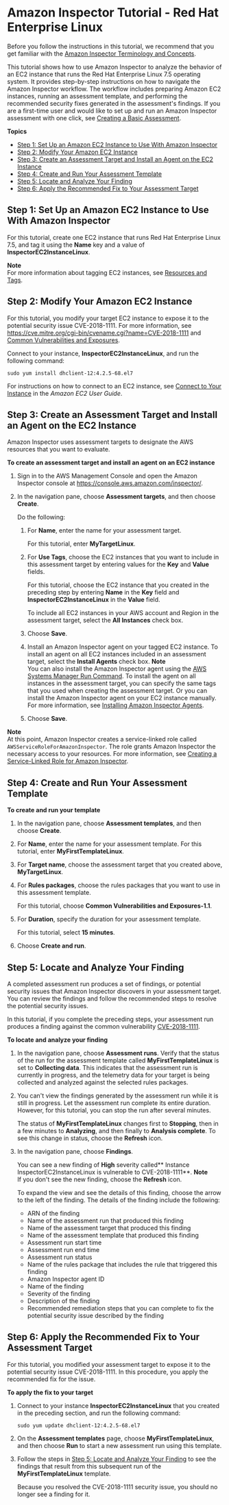 # Amazon Inspector Tutorial \- Red Hat Enterprise Linux<a name="inspector_walkthrough"></a>

Before you follow the instructions in this tutorial, we recommend that you get familiar with the [Amazon Inspector Terminology and Concepts](inspector_concepts.md)\.

This tutorial shows how to use Amazon Inspector to analyze the behavior of an EC2 instance that runs the Red Hat Enterprise Linux 7\.5 operating system\. It provides step\-by\-step instructions on how to navigate the Amazon Inspector workflow\. The workflow includes preparing Amazon EC2 instances, running an assessment template, and performing the recommended security fixes generated in the assessment's findings\. If you are a first\-time user and would like to set up and run an Amazon Inspector assessment with one click, see [Creating a Basic Assessment](inspector_getting-started.md#inspector_basic-assessment)\.

**Topics**
+ [Step 1: Set Up an Amazon EC2 Instance to Use With Amazon Inspector](#setupinspector)
+ [Step 2: Modify Your Amazon EC2 Instance](#prepareapplication)
+ [Step 3: Create an Assessment Target and Install an Agent on the EC2 Instance](#createassessmenttarget)
+ [Step 4: Create and Run Your Assessment Template](#createassessmenttemplate)
+ [Step 5: Locate and Analyze Your Finding](#analyzefinding)
+ [Step 6: Apply the Recommended Fix to Your Assessment Target](#upgradeapplication)

## Step 1: Set Up an Amazon EC2 Instance to Use With Amazon Inspector<a name="setupinspector"></a>

For this tutorial, create one EC2 instance that runs Red Hat Enterprise Linux 7\.5, and tag it using the **Name** key and a value of **InspectorEC2InstanceLinux**\.

**Note**  
For more information about tagging EC2 instances, see [Resources and Tags](https://docs.aws.amazon.com/AWSEC2/latest/UserGuide/EC2_Resources.html)\.

## Step 2: Modify Your Amazon EC2 Instance<a name="prepareapplication"></a>

For this tutorial, you modify your target EC2 instance to expose it to the potential security issue CVE\-2018\-1111\. For more information, see [ https://cve\.mitre\.org/cgi\-bin/cvename\.cgi?name=CVE\-2018\-1111](https://cve.mitre.org/cgi-bin/cvename.cgi?name=CVE-2018-1111) and [Common Vulnerabilities and Exposures](inspector_cves.md)\. 

Connect to your instance, **InspectorEC2InstanceLinux**, and run the following command:

`sudo yum install dhclient-12:4.2.5-68.el7 `

For instructions on how to connect to an EC2 instance, see [Connect to Your Instance](https://docs.aws.amazon.com/AWSEC2/latest/UserGuide/EC2_GetStarted.html#ec2-connect-to-instance-linux) in the *Amazon EC2 User Guide*\.

## Step 3: Create an Assessment Target and Install an Agent on the EC2 Instance<a name="createassessmenttarget"></a>

Amazon Inspector uses assessment targets to designate the AWS resources that you want to evaluate\.

**To create an assessment target and install an agent on an EC2 instance**

1. Sign in to the AWS Management Console and open the Amazon Inspector console at [https://console\.aws\.amazon\.com/inspector/](https://console.aws.amazon.com/inspector/)\.

1. In the navigation pane, choose **Assessment targets**, and then choose **Create**\.

   Do the following:

   1. For **Name**, enter the name for your assessment target\.

      For this tutorial, enter **MyTargetLinux**\.

   1. For **Use Tags**, choose the EC2 instances that you want to include in this assessment target by entering values for the **Key** and **Value** fields\.

      For this tutorial, choose the EC2 instance that you created in the preceding step by entering **Name** in the **Key** field and **InspectorEC2InstanceLinux** in the **Value** field\. 

      To include all EC2 instances in your AWS account and Region in the assessment target, select the **All Instances** check box\.

   1. Choose **Save**\. 

   1. Install an Amazon Inspector agent on your tagged EC2 instance\. To install an agent on all EC2 instances included in an assessment target, select the **Install Agents** check box\.
**Note**  
You can also install the Amazon Inspector agent using the [AWS Systems Manager Run Command](inspector_installing-uninstalling-agents.md#install-run-command)\. To install the agent on all instances in the assessment target, you can specify the same tags that you used when creating the assessment target\. Or you can install the Amazon Inspector agent on your EC2 instance manually\. For more information, see [Installing Amazon Inspector Agents](inspector_installing-uninstalling-agents.md)\.

   1. Choose **Save**\.

**Note**  
At this point, Amazon Inspector creates a service\-linked role called `AWSServiceRoleForAmazonInspector`\. The role grants Amazon Inspector the necessary access to your resources\. For more information, see [Creating a Service\-Linked Role for Amazon Inspector](inspector_slr.md#create-slr)\.

## Step 4: Create and Run Your Assessment Template<a name="createassessmenttemplate"></a>

**To create and run your template**

1. In the navigation pane, choose **Assessment templates**, and then choose **Create**\.

1. For **Name**, enter the name for your assessment template\. For this tutorial, enter **MyFirstTemplateLinux**\.

1. For **Target name**, choose the assessment target that you created above, **MyTargetLinux**\.

1. For **Rules packages**, choose the rules packages that you want to use in this assessment template\.

   For this tutorial, choose **Common Vulnerabilities and Exposures\-1\.1**\.

1. For **Duration**, specify the duration for your assessment template\.

   For this tutorial, select **15 minutes**\.

1. Choose **Create and run**\.

## Step 5: Locate and Analyze Your Finding<a name="analyzefinding"></a>

A completed assessment run produces a set of findings, or potential security issues that Amazon Inspector discovers in your assessment target\. You can review the findings and follow the recommended steps to resolve the potential security issues\.

In this tutorial, if you complete the preceding steps, your assessment run produces a finding against the common vulnerability [CVE\-2018\-1111](https://cve.mitre.org/cgi-bin/cvename.cgi?name=CVE-2018-1111)\.

**To locate and analyze your finding**

1. In the navigation pane, choose **Assessment runs**\. Verify that the status of the run for the assessment template called **MyFirstTemplateLinux** is set to **Collecting data**\. This indicates that the assessment run is currently in progress, and the telemetry data for your target is being collected and analyzed against the selected rules packages\.

1. You can't view the findings generated by the assessment run while it is still in progress\. Let the assessment run complete its entire duration\. However, for this tutorial, you can stop the run after several minutes\.

   The status of **MyFirstTemplateLinux** changes first to **Stopping**, then in a few minutes to **Analyzing**, and then finally to **Analysis complete**\. To see this change in status, choose the **Refresh** icon\.

1. In the navigation pane, choose **Findings**\.

   You can see a new finding of **High** severity called** Instance InspectorEC2InstanceLinux is vulnerable to CVE\-2018\-1111**\.
**Note**  
If you don't see the new finding, choose the **Refresh** icon\.

   To expand the view and see the details of this finding, choose the arrow to the left of the finding\. The details of the finding include the following:
   + ARN of the finding
   + Name of the assessment run that produced this finding
   + Name of the assessment target that produced this finding
   + Name of the assessment template that produced this finding
   + Assessment run start time
   + Assessment run end time
   + Assessment run status
   + Name of the rules package that includes the rule that triggered this finding
   + Amazon Inspector agent ID
   + Name of the finding
   + Severity of the finding
   + Description of the finding
   + Recommended remediation steps that you can complete to fix the potential security issue described by the finding

## Step 6: Apply the Recommended Fix to Your Assessment Target<a name="upgradeapplication"></a>

For this tutorial, you modified your assessment target to expose it to the potential security issue CVE\-2018\-1111\. In this procedure, you apply the recommended fix for the issue\.

**To apply the fix to your target**

1. Connect to your instance **InspectorEC2InstanceLinux** that you created in the preceding section, and run the following command: 

   `sudo yum update dhclient-12:4.2.5-68.el7`

1. On the **Assessment templates** page, choose **MyFirstTemplateLinux**, and then choose **Run** to start a new assessment run using this template\. 

1. Follow the steps in [Step 5: Locate and Analyze Your Finding](#analyzefinding) to see the findings that result from this subsequent run of the **MyFirstTemplateLinux** template\.

   Because you resolved the CVE\-2018\-1111 security issue, you should no longer see a finding for it\. 